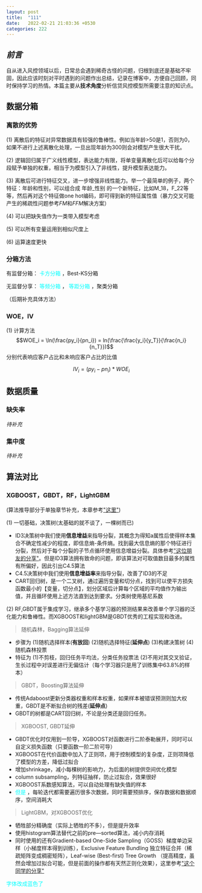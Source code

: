 ```yaml
---
layout: post
title:  "111"
date:   2022-02-21 21:03:36 +0530
categories: 222
---
```


## ***前言***
自从进入风控领域以后，日常总会遇到稀奇古怪的问题，归根到底还是基础不牢固，因此应该时刻对平时遇到的问题作出总结，记录在博客中，方便自己回顾，同时保持学习的热情。本篇主要从**技术角度**分析信贷风控模型所需要注意的知识点。

## **数据分箱**
### **离散的优势**
(1) 离散后的特征对异常数据具有较强的鲁棒性。例如当年龄>50是1，否则为0，如果不进行上述离散化处理，一旦出现年龄为300则会对模型产生很大干扰。

(2) 逻辑回归属于广义线性模型，表达能力有限，将单变量离散化后可以给每个分段赋予单独的权重，相当于为模型引入了非线性，提升模型表达能力。

(3) 离散后可进行特征交叉，进一步增强非线性能力。举一个最简单的例子，两个特征：年龄和性别，可以组合成 年龄_性别 的一个新特征，比如M_18，F_22等等，然后再对这个特征做one hot编码，即可得到新的特征属性值（暴力交叉可能产生的稀疏性问题参考*FM*和*FFM*解决方案）

(4) 可以把缺失值作为一类带入模型考虑

(5) 可以所有变量运用到相似尺度上

(6) 运算速度更快

### **分箱方法**
有监督分箱：<font color=#00ffff>  卡方分箱 </font>，Best-KS分箱

无监督分享：<font color=#00ffff>  等频分箱 </font>，<font color=#00ffff>  等距分箱 </font>，聚类分箱

（后期补充具体方法）

### **WOE，IV**
(1) 计算方法
$$WOE_i = \ln(\frac{py_i}{pn_i}) = ln(\frac{\frac{y_i}{y_T}}{\frac{n_i}{n_T}})$$
分别代表响应客户占比和未响应客户占比的比值

$$IV_i = (py_i-pn_i)*WOE_i$$

## **数据质量**
### **缺失率**
*待补充*
### **集中度**
*待补充*
## **算法对比**
### **XGBOOST，GBDT，RF，LightGBM**

(算法推导部分于单独章节补充，本章参考["这里"](https://blog.csdn.net/yimingsilence/article/details/82193890))

(1) 一切基础，决策树(太基础的就不谈了，一棵树而已)
- ID3决策树中我们使用**信息增益**来指导分裂，其概念为得知a属性后使得样本集合不确定性减少的程度，即信息熵-条件熵。找到最大信息熵的那个特征进行分裂，然后对于每个分裂的子节点循环使用信息增益分裂。具体参考["这位朋友的分享"](https://zhuanlan.zhihu.com/p/26760551)。但是ID3算法拥有致命的问题，即该算法对可取值数目最多的属性有所偏好，因此引出C4.5算法
- C4.5决策树中我们使用**信息增益率**来指导分裂，改善了ID3的不足
- CART回归树，是一个二叉树，通过遍历变量和切分点，找到可以使平方损失函数最小的【变量，切分点】，划分区域后计算每个区域的平均值作为输出值，并且循环使用上述方法直到达到要求。分类树使用基尼系数

(2) RF,GBDT属于集成学习，继承多个基学习器的预测结果来改善单个学习器的泛化能力和鲁棒性。而XGBOOST和lightGBM是GBDT优秀的工程实现和改进。

>随机森林，Bagging算法延伸

- 步骤为 (1)随机选择样本(**有放回**) (2)随机选择特征(**延伸点**) (3)构建决策树 (4) 随机森林投票
- 特征为 (1)不剪枝，回归任务平均法，分类任务投票法 (2)不用对其交叉验证，生长过程中对误差进行无偏估计（每个学习器只是用了训练集中63.8%的样本）

>GBDT，Boosting算法延伸
- 传统Adaboost更新分类器权重和样本权重，如果样本被错误预测则加大权重，GBDT是不断拟合树的残差(**延伸点**)
- GBDT的树都是CART回归树，不论是分类还是回归任务。

>XGBOOST, GBDT延伸
- GBDT优化时仅用到一阶导，XGBOOST对函数进行二阶泰勒展开，同时可以自定义损失函数（只要函数一阶二阶可导）
- XGBOOST在代价函数中加入了正则项，用于控制模型的复杂度，正则项降低了模型的方差，降低过拟合
- 增加shrinkage，减小每棵树的影响力，为后面的树提供空间优化模型
- column subsampling，列特征抽样，防止过拟合，效果很好
- XGBOOST系数感知算法，可以自动处理有缺失值的样本
- <font color=#00ffff>  但是 </font>，每轮迭代都需要遍历很多次数据，同时需要预排序，保存数据和数据顺序，空间消耗大

>LightGBM，对XGBOOST优化
- 牺牲部分精确度（实际上牺牲的不多），但是提升效率
- 使用histogram算法替代之前的pre—sorted算法，减小内存消耗
- 同时使用的还有Gradient-based One-Side Sampling（GOSS）梯度单边采样（小梯度样本得到训练），Exclusive Feature Bundling 独立特征合并（稀疏矩阵变成稠密矩阵），Leaf-wise (Best-first) Tree Growth （提高精度，虽然会增加过拟合可能，但是前面的操作都有天然正则化效果），这里参考["这个同学的分享"](https://zhuanlan.zhihu.com/p/38516467)



<font color=#00ffff>  字体改成蓝色了 </font>

